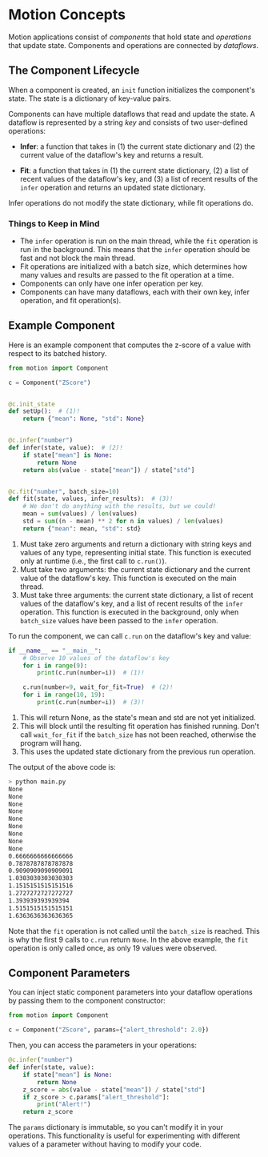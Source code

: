 # Motion Concepts

Motion applications consist of _components_ that hold state and _operations_ that update state. Components and operations are connected by _dataflows_.

## The Component Lifecycle

When a component is created, an `init` function initializes the component's state. The state is a dictionary of key-value pairs.

Components can have multiple dataflows that read and update the state. A dataflow is represented by a string _key_ and consists of two user-defined operations:

- **Infer**: a function that takes in (1) the current state dictionary and (2) the current value of the dataflow's key and returns a result.

- **Fit**: a function that takes in (1) the current state dictionary, (2) a list of recent values of the dataflow's key, and (3) a list of recent results of the `infer` operation and returns an updated state dictionary.

Infer operations do not modify the state dictionary, while fit operations do.

### Things to Keep in Mind

- The `infer` operation is run on the main thread, while the `fit` operation is run in the background. This means that the `infer` operation should be fast and not block the main thread.
- Fit operations are initialized with a batch size, which determines how many values and results are passed to the fit operation at a time.
- Components can only have one infer operation per key.
- Components can have many dataflows, each with their own key, infer operation, and fit operation(s).

## Example Component

Here is an example component that computes the z-score of a value with respect to its batched history.

```python title="main.py" linenums="1"
from motion import Component

c = Component("ZScore")


@c.init_state
def setUp():  # (1)!
    return {"mean": None, "std": None}


@c.infer("number")
def infer(state, value):  # (2)!
    if state["mean"] is None:
        return None
    return abs(value - state["mean"]) / state["std"]


@c.fit("number", batch_size=10)
def fit(state, values, infer_results):  # (3)!
    # We don't do anything with the results, but we could!
    mean = sum(values) / len(values)
    std = sum((n - mean) ** 2 for n in values) / len(values)
    return {"mean": mean, "std": std}
```

1. Must take zero arguments and return a dictionary with
   string keys and values of any type, representing initial state. This function is executed only at runtime (i.e., the first call to `c.run()`).
2. Must take two arguments: the current state dictionary and the current value of the dataflow's key. This function is executed on the main thread.
3. Must take three arguments: the current state dictionary, a list of recent values of the dataflow's key, and a list of recent results of the `infer` operation. This function is executed in the background, only when `batch_size` values have been passed to the `infer` operation.

To run the component, we can call `c.run` on the dataflow's key and value:

```python title="main.py" linenums="24"
if __name__ == "__main__":
    # Observe 10 values of the dataflow's key
    for i in range(9):
        print(c.run(number=i))  # (1)!

    c.run(number=9, wait_for_fit=True)  # (2)!
    for i in range(10, 19):
        print(c.run(number=i))  # (3)!
```

1. This will return None, as the state's mean and std are not yet initialized.
2. This will block until the resulting fit operation has finished running. Don't call `wait_for_fit` if the `batch_size` has not been reached, otherwise the program will hang.
3. This uses the updated state dictionary from the previous run operation.

The output of the above code is:

```bash
> python main.py
None
None
None
None
None
None
None
None
None
0.6666666666666666
0.7878787878787878
0.9090909090909091
1.0303030303030303
1.1515151515151516
1.2727272727272727
1.393939393939394
1.5151515151515151
1.6363636363636365
```

Note that the `fit` operation is not called until the `batch_size` is reached. This is why the first 9 calls to `c.run` return `None`. In the above example, the `fit` operation is only called once, as only 19 values were observed.

## Component Parameters

You can inject static component parameters into your dataflow operations by passing them to the component constructor:

```python
from motion import Component

c = Component("ZScore", params={"alert_threshold": 2.0})
```

Then, you can access the parameters in your operations:

```python
@c.infer("number")
def infer(state, value):
    if state["mean"] is None:
        return None
    z_score = abs(value - state["mean"]) / state["std"]
    if z_score > c.params["alert_threshold"]:
        print("Alert!")
    return z_score
```

The `params` dictionary is immutable, so you can't modify it in your operations. This functionality is useful for experimenting with different values of a parameter without having to modify your code.
